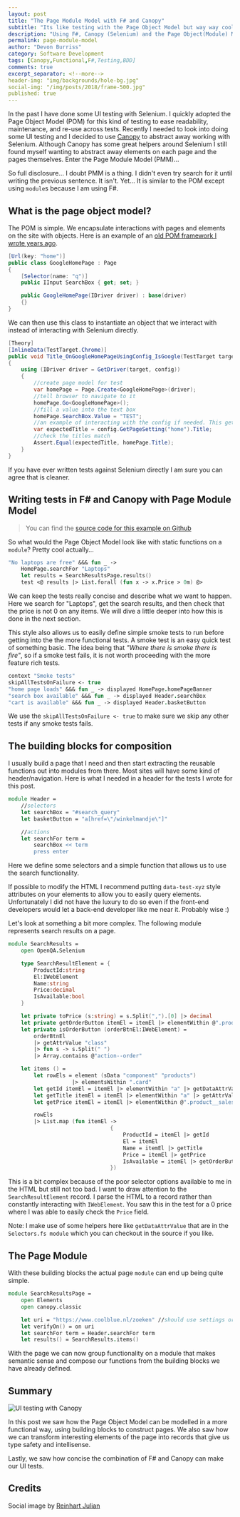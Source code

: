 ```yaml
---
layout: post
title: "The Page Module Model with F# and Canopy"
subtitle: "Its like testing with the Page Object Model but way way cooler"
description: "Using F#, Canopy (Selenium) and the Page Object(Module) Model to test UIs in a way that makes tests readable and easy to maintain"
permalink: page-module-model
author: "Devon Burriss"
category: Software Development
tags: [Canopy,Functional,F#,Testing,BDD]
comments: true
excerpt_separator: <!--more-->
header-img: "img/backgrounds/hole-bg.jpg"
social-img: "/img/posts/2018/frame-500.jpg"
published: true
---
```

In the past I have done some UI testing with Selenium. I quickly adopted the Page Object Model (POM) for this kind of testing to ease readability, maintenance, and re-use across tests. Recently I needed to look into doing some UI testing and I decided to use [Canopy](https://lefthandedgoat.github.io/canopy/) to abstract away working with Selenium. Although Canopy has some great helpers around Selenium I still found myself wanting to abstract away elements on each page and the pages themselves. Enter the Page Module Model (PMM)...
<!--more-->
So full disclosure... I doubt PMM is a thing. I didn't even try search for it until writing the previous sentence. It isn't. Yet... It is similar to the POM except using `module`s because I am using F#.

## What is the page object model?

The POM is simple. We encapsulate interactions with pages and elements on the site with objects. Here is an example of an [old POM framework I wrote years ago](https://github.com/dburriss/UiMatic).

```csharp
[Url(key: "home")]
public class GoogleHomePage : Page
{
    [Selector(name: "q")]
    public IInput SearchBox { get; set; }

    public GoogleHomePage(IDriver driver) : base(driver)
    {}
}
```

We can then use this class to instantiate an object that we interact with instead of interacting with Selenium directly.

```csharp
[Theory]
[InlineData(TestTarget.Chrome)]
public void Title_OnGoogleHomePageUsingConfig_IsGoogle(TestTarget target)
{
    using (IDriver driver = GetDriver(target, config))
    {
        //create page model for test
        var homePage = Page.Create<GoogleHomePage>(driver);
        //tell browser to navigate to it
        homePage.Go<GoogleHomePage>();
        //fill a value into the text box
        homePage.SearchBox.Value = "TEST";
        //an example of interacting with the config if needed. This gets expected title from config. 
        var expectedTitle = config.GetPageSetting("home").Title;
        //check the titles match
        Assert.Equal(expectedTitle, homePage.Title);
    }
}
```

If you have ever written tests against Selenium directly I am sure you can agree that is cleaner.

## Writing tests in F# and Canopy with Page Module Model

> You can find the [source code for this example on Github](https://github.com/dburriss/PageModuleModelExample)

So what would the Page Object Model look like with static functions on a `module`? Pretty cool actually...

```fsharp
"No laptops are free" &&& fun _ ->
    HomePage.searchFor "Laptops"
    let results = SearchResultsPage.results()
    test <@ results |> List.forall (fun x -> x.Price > 0m) @>
```

We can keep the tests really concise and describe what we want to happen. Here we search for "Laptops", get the search results, and then check that the price is not 0 on any items. We will dive a little deeper into how this is done in the next section.

This style also allows us to easily define simple smoke tests to run before getting into the the more functional tests. A smoke test is an easy quick test of something basic. The idea being that *"Where there is smoke there is fire"*, so if a smoke test fails, it is not worth proceeding with the more feature rich tests.

```fsharp
context "Smoke tests"
skipAllTestsOnFailure <- true
"home page loads" &&& fun _ -> displayed HomePage.homePageBanner
"search box available" &&& fun _ -> displayed Header.searchBox
"cart is available" &&& fun _ -> displayed Header.basketButton
```

We use the `skipAllTestsOnFailure <- true` to make sure we skip any other tests if any smoke tests fails.

## The building blocks for composition

I usually build a page that I need and then start extracting the reusable functions out into modules from there. Most sites will have some kind of header/navigation. Here is what I needed in a header for the tests I wrote for this post.

```fsharp
module Header =
    //selectors
    let searchBox = "#search_query"
    let basketButton = "a[href=\"/winkelmandje\"]"

    //actions
    let searchFor term =
        searchBox << term
        press enter
```

Here we define some selectors and a simple function that allows us to use the search functionality.

If possible to modify the HTML I recommend putting `data-test-xyz` style attributes on your elements to allow you to easily query elements. Unfortunately I did not have the luxury to do so even if the front-end developers would let a back-end developer like me near it. Probably wise :)  

Let's look at something a bit more complex. The following module represents search results on a page.

```fsharp
module SearchResults =
    open OpenQA.Selenium

    type SearchResultElement = {
        ProductId:string
        El:IWebElement
        Name:string
        Price:decimal
        IsAvailable:bool
    }

    let private toPrice (s:string) = s.Split(",").[0] |> decimal
    let private getOrderButton itemEl = itemEl |> elementWithin @".product__order-button"
    let private isOrderButton (orderBtnEl:IWebElement) =
        orderBtnEl
        |> getAttrValue "class"
        |> fun s -> s.Split(" ")
        |> Array.contains @"action--order"

    let items () =
        let rowEls = element (sData "component" "products")
                    |> elementsWithin ".card"
        let getId itemEl = itemEl |> elementWithin "a" |> getDataAttrValue "productid"
        let getTitle itemEl = itemEl |> elementWithin "a" |> getAttrValue "title"
        let getPrice itemEl = itemEl |> elementWithin @".product__sales-price" |> read |> toPrice

        rowEls
        |> List.map (fun itemEl ->
                                {
                                    ProductId = itemEl |> getId
                                    El = itemEl
                                    Name = itemEl |> getTitle
                                    Price = itemEl |> getPrice
                                    IsAvailable = itemEl |> getOrderButton |> isOrderButton
                                })
```

This is a bit complex because of the poor selector options available to me in the HTML but still not too bad. I want to draw attention to the `SearchResultElement` record. I parse the HTML to a record rather than constantly interacting with `IWebElement`. You saw this in the test for a 0 price where I was able to easily check the `Price` field.

Note: I make use of some helpers here like `getDataAttrValue` that are in the `Selectors.fs module` which you can checkout in the source if you like.

## The Page Module

With these building blocks the actual page `module` can end up being quite simple.

```fsharp
module SearchResultsPage =
    open Elements
    open canopy.classic

    let uri = "https://www.coolblue.nl/zoeken" //should use settings or relative urls
    let verifyOn() = on uri
    let searchFor term = Header.searchFor term
    let results() = SearchResults.items()
```

With the page we can now group functionality on a module that makes semantic sense and compose our functions from the building blocks we have already defined.

## Summary

![UI testing with Canopy](/img/posts/2018/ui-testing.jpg)

In this post we saw how the Page Object Model can be modelled in a more functional way, using building blocks to construct pages. We also saw how we can transform interesting elements of the page into records that give us type safety and intellisense.

Lastly, we saw how concise the combination of F# and Canopy can make our UI tests.

## Credits

Social image by [Reinhart Julian](https://unsplash.com/@reinhartjulian)